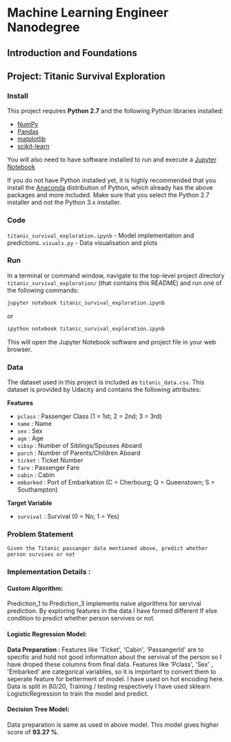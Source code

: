 # Machine Learning Engineer Nanodegree
## Introduction and Foundations
## Project: Titanic Survival Exploration

### Install

This project requires **Python 2.7** and the following Python libraries installed:

- [NumPy](http://www.numpy.org/)
- [Pandas](http://pandas.pydata.org)
- [matplotlib](http://matplotlib.org/)
- [scikit-learn](http://scikit-learn.org/stable/)

You will also need to have software installed to run and execute a [Jupyter Notebook](http://ipython.org/notebook.html)

If you do not have Python installed yet, it is highly recommended that you install the [Anaconda](http://continuum.io/downloads) distribution of Python, which already has the above packages and more included. Make sure that you select the Python 2.7 installer and not the Python 3.x installer.

### Code

`titanic_survival_exploration.ipynb` - Model implementation and predictions.
`visuals.py` - Data visualisation and plots

### Run

In a terminal or command window, navigate to the top-level project directory `titanic_survival_exploration/` (that contains this README) and run one of the following commands:

```bash
jupyter notebook titanic_survival_exploration.ipynb
```
or
```bash
ipython notebook titanic_survival_exploration.ipynb
```

This will open the Jupyter Notebook software and project file in your web browser.

### Data

The dataset used in this project is included as `titanic_data.csv`. This dataset is provided by Udacity and contains the following attributes:

**Features**
- `pclass` : Passenger Class (1 = 1st; 2 = 2nd; 3 = 3rd)
- `name` : Name
- `sex` : Sex
- `age` : Age
- `sibsp` : Number of Siblings/Spouses Aboard
- `parch` : Number of Parents/Children Aboard
- `ticket` : Ticket Number
- `fare` : Passenger Fare
- `cabin` : Cabin
- `embarked` : Port of Embarkation (C = Cherbourg; Q = Queenstown; S = Southampton)

**Target Variable**
- `survival` : Survival (0 = No; 1 = Yes)

### Problem Statement

` Given the Titanic passanger data mentioned above, predict whether person survives or not `

### Implementation Details :

#### Custom Algorithm:  
Prediction_1 to Prediction_3 implements naive algorithms for servival prediction. By exploring features in the data I have formed different If else condition to predict whether person servives or not. 

#### Logistic Regression Model:
**Data Preparation :**
Features like 'Ticket', 'Cabin', 'PassangerId' are to specific and hold not good information about the servival of the person so I have droped these columns from final data.
Features like 'Pclass', 'Sex' , 'Embarked' are categorical variables, so it is important to convert them to seperate feature for betterment of model. I have used on hot encoding here.
Data is split in 80/20, Training / testing respectively
I have used sklearn LogisticRegression to train the model and predict.

#### Decision Tree Model: 
 Data preparation is same as used in above model. This model gives higher score of **93.27 %**.
